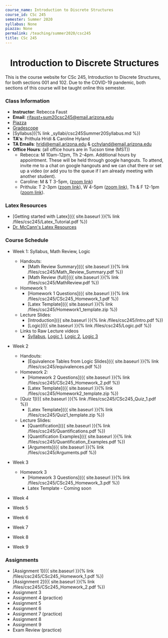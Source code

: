 ```yaml
---
course_name: Introduction to Discrete Structures
course_id: CSc 245
semester: Summer 2020
syllabus: None
piazza: None
permalink: /teaching/summer2020/csc245
title: CSc 245
---
```


<div align="center"><h1>Introduction to Discrete Structures</h1>
</div>

This is the course website for CSc 245, Introduction to Discrete Structures, for both sections 001 and 102. Due to the COVID-19 pandemic, both sections of this course will be taught online this semester.

### Class Information

+ **Instructor**: Rebecca Faust
+ **Email**: [rjfaust+sum20csc245@email.arizona.edu](mailto:rjfaust+sum20csc245@email.arizona.edu)
+ [Piazza](https://piazza.com/home/summer2020/csc245/home)
+ [Gradescope](https://www.gradescope.com/courses/124297)
+ [Syllabus]({% link _syllabi/csc245Summer20Syllabus.md %})
+ **TA's**:  Prithula Hridi & Caroline Hyland
+ **TA Emails**: [hridi@email.arizona.edu](mailto:hridi@email.arizona.edu) & [cchyland@email.arizona.edu](mailto:cchyland@email.arizona.edu)
+ **Office Hours**: (all office hours are in Tucson time (MST))
  - Rebecca: M 10am-12pm, Th 2-4pm. Additional hours by appointment. These will be held through google hangouts. To attend, invite me to a chat on google hangouts and we can chat there or set up a video (or add you to the queue if I am already meeting with another student).  
  - Caroline: M & T 3-5pm, ([zoom link](https://arizona.zoom.us/j/96599442344))
  - Prithula: T 2-3pm ([zoom link](https://arizona.zoom.us/j/94828310117)), W 4-5pm  ([zoom link](https://arizona.zoom.us/j/91789389329)), Th & F 12-1pm ([zoom link](https://arizona.zoom.us/j/99557218170)).

### Latex Resources
+ [Getting started with Latex]({{ site.baseurl }}{% link /files/csc245/Latex_Tutorial.pdf %})
+ [Dr. McCann's Latex Resources](http://u.arizona.edu/~mccann/classes/latex.html)

### Course Schedule

+ Week 1: Syllabus, Math Review, Logic
  + Handouts:
    + [Math Review Summary]({{ site.baseurl }}{% link /files/csc245/Math_Review_Summary.pdf %})
    + [Math Review (full)]({{ site.baseurl }}{% link /files/csc245/MathReview.pdf %})
  + Homework 1:
    + [Homework 1 Questions]({{ site.baseurl }}{% link /files/csc245/CSc245_Homework_1.pdf %})
    <!-- + Latex Template -->
    + [Latex Template]({{ site.baseurl }}{% link /files/csc245/Homework1_template.zip %})
  + Lecture Slides:
    + [Introduction]({{ site.baseurl }}{% link /files/csc245/Intro.pdf %})
    + [Logic]({{ site.baseurl }}{% link /files/csc245/Logic.pdf %})
  + Links to Raw Lecture videos
    + [Syllabus](https://youtu.be/LbH0H3iMQPg), [Logic 1](https://youtu.be/QG71fh2ZQAk), [Logic 2](https://youtu.be/T3yElOSoiC0), [Logic 3](https://youtu.be/miKQPCMcozU)

+ Week 2
  + Handouts:
    + [Equivalence Tables from Logic Slides]({{ site.baseurl }}{% link /files/csc245/equivalences.pdf %})
  + Homework 2:
    + [Homework 2 Questions]({{ site.baseurl }}{% link /files/csc245/CSc245_Homework_2.pdf %})
    <!-- + Latex Template -->
    + [Latex Template]({{ site.baseurl }}{% link /files/csc245/Homework2_template.zip %})
  + [Quiz 1]({{ site.baseurl }}{% link /files/csc245/CSc245_Quiz_1.pdf %})
    + [Latex Template]({{ site.baseurl }}{% link /files/csc245/Quiz1_template.zip %})
  + Lecture Slides:
    + [Quantification]({{ site.baseurl }}{% link /files/csc245/Quantifications.pdf %})
    + [Quantification Examples]({{ site.baseurl }}{% link /files/csc245/Quantification_Examples.pdf %})
    + [Arguments]({{ site.baseurl }}{% link /files/csc245/Arguments.pdf %})
+ Week 3
  + Homework 3
    + [Homework 3 Questions]({{ site.baseurl }}{% link /files/csc245/CSc245_Homework_3.pdf %})
    + Latex Template - Coming soon
+ Week 4
+ Week 5
+ Week 6
+ Week 7
+ Week 8
+ Week 9


### Assignments

+ [Assignment 1]({{ site.baseurl }}{% link /files/csc245/CSc245_Homework_1.pdf %})
+ [Assignment 2]({{ site.baseurl }}{% link /files/csc245/CSc245_Homework_2.pdf %})
+ Assignment 3
+ Assignment 4 (practice)
+ Assignment 5
+ Assignment 6
+ Assignment 7 (practice)
+ Assignment 8
+ Assignment 9
+ Exam Review (practice)
